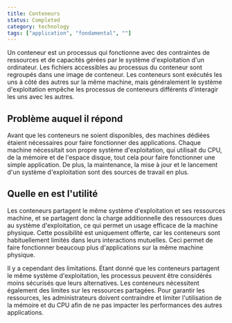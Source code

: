 ```yaml
---
title: Conteneurs
status: Completed
category: technology
tags: ["application", "fondamental", ""]
---
```


Un conteneur est un processus qui fonctionne avec des contraintes de ressources et de capacités gérées par le système d'exploitation d'un ordinateur.
Les fichiers accessibles au processus du conteneur sont regroupés dans une image de conteneur.
Les conteneurs sont exécutés les uns à côté des autres sur la même machine,
mais généralement le système d'exploitation empêche les processus de conteneurs différents d'interagir les uns avec les autres.

## Problème auquel il répond

Avant que les conteneurs ne soient disponibles, des machines dédiées étaient nécessaires pour faire fonctionner des applications.
Chaque machine nécessitait son propre système d'exploitation, qui utilisait du CPU, de la mémoire et de l'espace disque,
tout cela pour faire fonctionner une simple application.
De plus, la maintenance, la mise à jour et le lancement d'un système d'exploitation sont des sources de travail en plus.

## Quelle en est l'utilité

Les conteneurs partagent le même système d'exploitation et ses ressources machine,
et se partagent donc la charge additionnelle des ressources dues au système d'exploitation, ce qui permet un usage efficace de la machine physique.
Cette possibilité est uniquement offerte, car les conteneurs sont habituellement limités dans leurs interactions mutuelles.
Ceci permet de faire fonctionner beaucoup plus d'applications sur la même machine physique.

Il y a cependant des limitations.
Étant donné que les conteneurs partagent le même système d'exploitation, les processus peuvent être considérés moins sécurisés que leurs alternatives.
Les conteneurs nécessitent également des limites sur les ressources partagées.
Pour garantir les ressources, les administrateurs doivent contraindre et limiter l'utilisation de la mémoire et du CPU afin de ne pas impacter les performances des autres applications.
